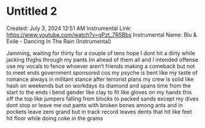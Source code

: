 # Untitled 2

Created: July 3, 2024 12:51 AM
Instrumental Link: https://www.youtube.com/watch?v=gPzt_7R5Bbs
Instrumental Name: Blu & Exile - Dancing In The Rain (Instrumental)

Jamming, waiting for thirty for a couple of tens
hope I dont hit a dirty while jacking thighs through my pants
Im ahead of them all and I intended offense
use my vocals to fence whoever aren’t friends
making a comeback but not to meet ends 
government sponsored cos my psyche is bent like my taste of romance
always in militant stance after terrorist plans
my crew is solid like hash on weekends but on workdays its diamond and spans time from the start to the ends
i bend gender like clay to fit like gloves on my hands
this off the top like jumpers falling from blocks to packed sands
except my dives dont stop or leave me out pants with broken bones among ants
and in pockets leave zero grand but in track record leaves dents
that hit like feet hit floor while doing coke in the grams